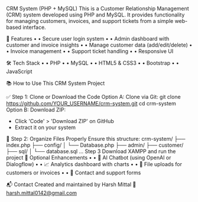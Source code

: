 CRM System (PHP + MySQL)
This is a Customer Relationship Management (CRM) system developed using PHP and MySQL. It provides functionality for managing customers, invoices, and support tickets from a simple web-based interface.

🔧 Features
•	• Secure user login system
•	• Admin dashboard with customer and invoice insights
•	• Manage customer data (add/edit/delete)
•	• Invoice management
•	• Support ticket handling
•	• Responsive UI

🛠 Tech Stack
•	• PHP
•	• MySQL
•	• HTML5 & CSS3
•	• Bootstrap
•	• JavaScript

📚 How to Use This CRM System Project

✅ Step 1: Clone or Download the Code
Option A: Clone via Git:
git clone https://github.com/YOUR_USERNAME/crm-system.git
cd crm-system
Option B: Download ZIP:
- Click 'Code' > 'Download ZIP' on GitHub
- Extract it on your system

📁 Step 2: Organize Files Properly
Ensure this structure:
crm-system/
├── index.php
├── config/
│   └── Database.php
├── admin/
├── customer/
├── sql/
│   └── database.sql
...
Step 3 Download XAMPP and run the project
💬 Optional Enhancements
•	• 🤖 AI Chatbot (using OpenAI or Dialogflow)
•	• 📈 Analytics dashboard with charts
•	• 📁 File uploads for customers or invoices
•	• 📩 Contact and support forms

📬 Contact
Created and maintained by Harsh Mittal
📧 harsh.mittal0142@gmail.com
